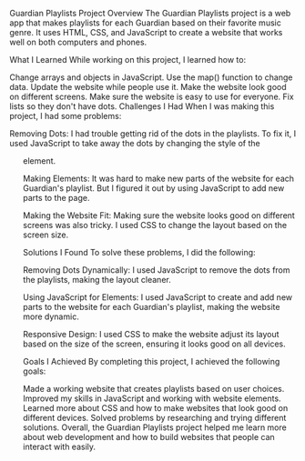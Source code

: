 Guardian Playlists Project
Overview
The Guardian Playlists project is a web app that makes playlists for each Guardian based on their favorite music genre. It uses HTML, CSS, and JavaScript to create a website that works well on both computers and phones.

What I Learned
While working on this project, I learned how to:

Change arrays and objects in JavaScript.
Use the map() function to change data.
Update the website while people use it.
Make the website look good on different screens.
Make sure the website is easy to use for everyone.
Fix lists so they don't have dots.
Challenges I Had
When I was making this project, I had some problems:

Removing Dots: I had trouble getting rid of the dots in the playlists. To fix it, I used JavaScript to take away the dots by changing the style of the <ul> element.

Making Elements: It was hard to make new parts of the website for each Guardian's playlist. But I figured it out by using JavaScript to add new parts to the page.

Making the Website Fit: Making sure the website looks good on different screens was also tricky. I used CSS to change the layout based on the screen size.

Solutions I Found
To solve these problems, I did the following:

Removing Dots Dynamically: I used JavaScript to remove the dots from the playlists, making the layout cleaner.

Using JavaScript for Elements: I used JavaScript to create and add new parts to the website for each Guardian's playlist, making the website more dynamic.

Responsive Design: I used CSS to make the website adjust its layout based on the size of the screen, ensuring it looks good on all devices.

Goals I Achieved
By completing this project, I achieved the following goals:

Made a working website that creates playlists based on user choices.
Improved my skills in JavaScript and working with website elements.
Learned more about CSS and how to make websites that look good on different devices.
Solved problems by researching and trying different solutions.
Overall, the Guardian Playlists project helped me learn more about web development and how to build websites that people can interact with easily.
